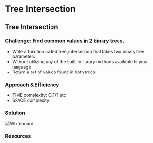 # Tree Intersection

## Tree Intersection

### Challenge: Find common values in 2 binary trees.
- Write a function called tree_intersection that takes two binary tree parameters
- Without utilizing any of the built-in library methods available to your language
- Return a set of values found in both trees.

### Approach & Efficiency
- TIME complexity: O(1)? etc
- SPACE complexity: 

### Solution
![Whiteboard]()

### Resources
